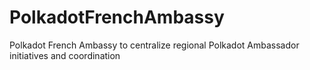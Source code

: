 # PolkadotFrenchAmbassy
Polkadot French Ambassy to centralize regional Polkadot Ambassador initiatives and coordination 
